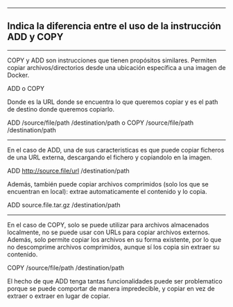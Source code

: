 ------------------------------------------------------------------------
  ## Indica la diferencia entre el uso de la instrucción ADD y COPY ##
------------------------------------------------------------------------

COPY y ADD son instrucciones que tienen propósitos similares. Permiten copiar archivos/directorios desde una ubicación específica a una imagen de Docker.

ADD <src> <dest>    o    COPY <src> <dest>

Donde <src> es la URL donde se encuentra lo que queremos copiar y <dest> es el path de destino donde queremos copiarlo.

ADD /source/file/path  /destination/path    o    COPY /source/file/path  /destination/path

--------------------

En el caso de ADD, una de sus caracteristicas es que puede copiar ficheros de una URL externa, descargando el fichero y copiandolo en la imagen.

ADD http://source.file/url  /destination/path

Además, también puede copiar archivos comprimidos (solo los que se encuentran en local): extrae automaticamente el contenido y lo copia. 

ADD source.file.tar.gz /destination/path

--------------------
  
En el caso de COPY, solo se puede utilizar para archivos almacenados localmente, no se puede usar con URLs para copiar archivos externos.
Además, solo permite copiar los archivos en su forma existente, por lo que no descomprime archivos comprimidos, aunque sí los copia sin extraer su contenido.
 
COPY /source/file/path  /destination/path 
  


El hecho de que ADD tenga tantas funcionalidades puede ser problematico porque se puede comportar de manera impredecible, y copiar en vez de extraer o extraer en lugar de copiar. 



